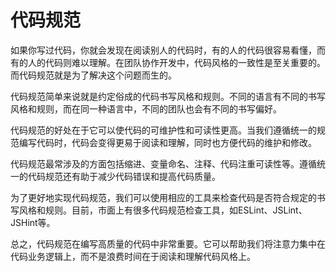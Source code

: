 # 代码规范

如果你写过代码，你就会发现在阅读别人的代码时，有的人的代码很容易看懂，而有的人的代码则难以理解。在团队协作开发中，代码风格的一致性是至关重要的。而代码规范就是为了解决这个问题而生的。

代码规范简单来说就是约定俗成的代码书写风格和规则。不同的语言有不同的书写风格和规则，而在同一种语言中，不同的团队也会有不同的书写偏好。

代码规范的好处在于它可以使代码的可维护性和可读性更高。当我们遵循统一的规范编写代码时，代码会变得更易于阅读和理解，同时也方便代码的维护和修改。

代码规范最常涉及的方面包括缩进、变量命名、注释、代码注重可读性等。遵循统一的代码规范还有助于减少代码错误和提高代码质量。

为了更好地实现代码规范，我们可以使用相应的工具来检查代码是否符合规定的书写风格和规则。目前，市面上有很多代码规范检查工具，如ESLint、JSLint、JSHint等。

总之，代码规范在编写高质量的代码中非常重要。它可以帮助我们将注意力集中在代码业务逻辑上，而不是浪费时间在于阅读和理解代码风格上。